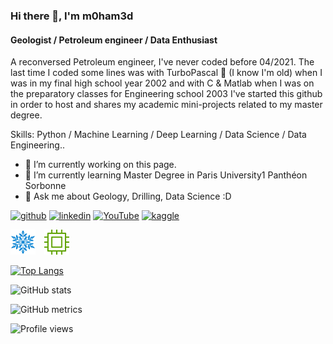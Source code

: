 ### Hi there 👋, I'm m0ham3d
#### Geologist / Petroleum engineer / Data Enthusiast
A reconversed Petroleum engineer, I've never coded before 04/2021. The last time I coded some lines was with TurboPascal 👴 (I know I'm old) when I was in my final high school year 2002 and with C & Matlab when I was on the preparatory classes for Engineering school 2003
I've started this github in order to host and shares my academic mini-projects related to my master degree.

Skills: Python / Machine Learning / Deep Learning / Data Science / Data Engineering..

- 🔭 I’m currently working on this page. 
- 🌱 I’m currently learning Master Degree in Paris University1 Panthéon Sorbonne 
- 💬 Ask me about Geology, Drilling, Data Science :D 


[<img src='https://cdn.jsdelivr.net/npm/simple-icons@3.0.1/icons/github.svg' alt='github' height='40'>](https://github.com/bg-mohamed)  [<img src='https://cdn.jsdelivr.net/npm/simple-icons@3.0.1/icons/linkedin.svg' alt='linkedin' height='40'>](https://www.linkedin.com/in/https://www.linkedin.com/in/medbg//)  [<img src='https://cdn.jsdelivr.net/npm/simple-icons@3.0.1/icons/youtube.svg' alt='YouTube' height='40'>](https://www.youtube.com/channel/https://www.youtube.com/channel/UCiPV2yoCEmqz9t4LXOb4xsQ)  [<img src='https://cdn.jsdelivr.net/npm/simple-icons@3.0.1/icons/kaggle.svg' alt='kaggle' height='40'>](https://www.kaggle.com/mohamedbg)  

<a href='https://archiveprogram.github.com/'><img src='https://raw.githubusercontent.com/acervenky/animated-github-badges/master/assets/acbadge.gif' width='40' height='40'></a> <a href='https://docs.github.com/en/developers'><img src='https://raw.githubusercontent.com/acervenky/animated-github-badges/master/assets/devbadge.gif' width='40' height='40'></a> 

[![Top Langs](https://github-readme-stats.vercel.app/api/top-langs/?username=bg-mohamed)](https://github.com/anuraghazra/github-readme-stats)

![GitHub stats](https://github-readme-stats.vercel.app/api?username=bg-mohamed&show_icons=true)  

![GitHub metrics](https://metrics.lecoq.io/bg-mohamed)  

![Profile views](https://gpvc.arturio.dev/bg-mohamed)  
